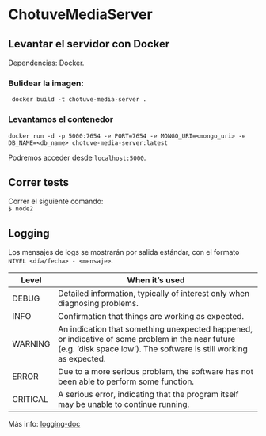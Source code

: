 # ChotuveMediaServer

## Levantar el servidor con Docker  
Dependencias: Docker.  

### Bulidear la imagen:  
` docker build -t chotuve-media-server .`
### Levantamos el contenedor
`docker run -d -p 5000:7654 -e PORT=7654 -e MONGO_URI=<mongo_uri> -e DB_NAME=<db_name> chotuve-media-server:latest `  

Podremos acceder desde `localhost:5000`.

## Correr tests
Correr el siguiente comando:  
`$ node2`

## Logging

Los mensajes de logs se mostrarán por salida estándar, con el formato
`NIVEL <día/fecha> - <mensaje>`.

|Level | When it’s used |
| ----- | ---- |
| DEBUG | Detailed information, typically of interest only when diagnosing problems. |  | 
| INFO | Confirmation that things are working as expected. |
| WARNING | An indication that something unexpected happened, or indicative of some problem in the near future (e.g. ‘disk space low’). The software is still working as expected. |   |
| ERROR |  Due to a more serious problem, the software has not been able to perform some function. |
| CRITICAL |  A serious error, indicating that the program itself may be unable to continue running. |

Más info: [logging-doc](https://docs.python.org/3/howto/logging.html)